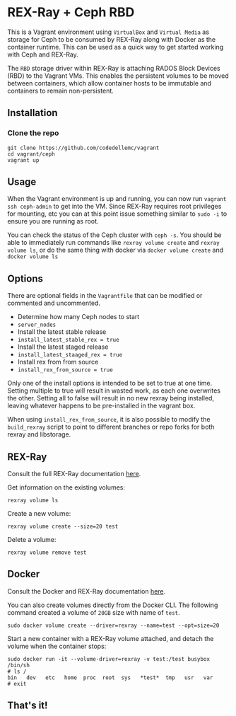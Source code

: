 # REX-Ray + Ceph RBD

This is a Vagrant environment using `VirtualBox` and
`Virtual Media` as storage for Ceph to be consumed by REX-Ray along with
Docker as the container runtime.  This can be used as a quick way
to get started working with Ceph and REX-Ray.

The `RBD` storage driver within REX-Ray is attaching RADOS Block Devices (RBD)
to the Vagrant VMs.  This enables the persistent volumes to be
moved between containers, which allow container hosts to be immutable and
containers to remain non-persistent.

## Installation

### Clone the repo
```
git clone https://github.com/codedellemc/vagrant
cd vagrant/ceph
vagrant up
```

## Usage
When the Vagrant environment is up and running, you can now run
`vagrant ssh ceph-admin` to get into the VM.  Since REX-Ray requires root
privileges for mounting, etc you can at this point issue something similar to
`sudo -i` to ensure you are running as root.

You can check the status of the Ceph cluster with `ceph -s`. You should be
able to immediately run commands like `rexray volume create` and
`rexray volume ls`, or do the same thing with docker via `docker volume create`
and `docker volume ls`

## Options
There are optional fields in the `Vagrantfile` that can be modified or
commented and uncommented.

- Determine how many Ceph nodes to start
 - `server_nodes`
- Install the latest stable release
 - `install_latest_stable_rex = true`
- Install the latest staged release
 - `install_latest_staaged_rex = true`
- Install rex from from source
 - `install_rex_from_source = true`

Only one of the install options is intended to be set to true at one time.
Setting multiple to true will result in wasted work, as each one overwrites the
other. Setting all to false will result in no new rexray being installed,
leaving whatever happens to be pre-installed in the vagrant box.

When using `install_rex_from_source`, it is also possible to modify the
`build_rexray` script to point to different branches or repo forks for both
rexray and libstorage.

## REX-Ray
Consult the full REX-Ray documentation [here](http://rexray.readthedocs.org/en/stable/).

Get information on the existing volumes:

`rexray volume ls`

Create a new volume:

`rexray volume create --size=20 test`

Delete a volume:

`rexray volume remove test`

## Docker
Consult the Docker and REX-Ray documentation [here](http://rexray.readthedocs.io/en/stable/user-guide/schedulers/#docker).  

You can also create volumes directly from the Docker CLI.  The
following command created a volume of `20GB` size with name of
`test`.

```
sudo docker volume create --driver=rexray --name=test --opt=size=20
```

Start a new container with a REX-Ray volume attached, and
detach the volume when the container stops:

```
sudo docker run -it --volume-driver=rexray -v test:/test busybox /bin/sh
# ls /
bin   dev   etc   home  proc  root  sys   *test*  tmp   usr   var
# exit
```

## That's it!
